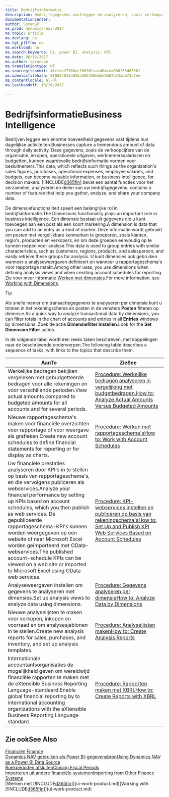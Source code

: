 ```yaml
---
title: Bedrijfsinformatie
description: Bedrijfsgegevens vastleggen en analyseren, zoals verkoopcijfers, inkopen, operationele uitgaven, werknemerssalarissen en budgetten, die waardevolle informatie kunnen zijn voor bedrijfsinformatie of besluitvorming.
documentationcenter: 
author: SorenGP
ms.prod: dynamics-nav-2017
ms.topic: article
ms.devlang: na
ms.tgt_pltfrm: na
ms.workload: na
ms.search.keywords: bi, power BI, analysis, KPI
ms.date: 06/16/2017
ms.author: sgroespe
ms.translationtype: HT
ms.sourcegitcommit: 4fefaef7380ac10836fcac404eea006f55d8556f
ms.openlocfilehash: 0f0624843a925a105420ebbe9b87b34abe73d7ee
ms.contentlocale: nl-nl
ms.lasthandoff: 10/16/2017

---
```

# <a name="business-intelligence"></a><span data-ttu-id="3c6cf-103">Bedrijfsinformatie</span><span class="sxs-lookup"><span data-stu-id="3c6cf-103">Business Intelligence</span></span>
<span data-ttu-id="3c6cf-104">Bedrijven leggen een enorme hoeveelheid gegevens vast tijdens hun dagelijkse activiteiten.</span><span class="sxs-lookup"><span data-stu-id="3c6cf-104">Businesses capture a tremendous amount of data through daily activity.</span></span> <span data-ttu-id="3c6cf-105">Deze gegevens, zoals de verkoopcijfers van de organisatie, inkopen, operationele uitgaven, werknemerssalarissen en budgetten, kunnen waardevolle bedrijfsinformatie vormen voor besluitnemers.</span><span class="sxs-lookup"><span data-stu-id="3c6cf-105">This data, which reflects such things as the organization's sales figures, purchases, operational expenses, employee salaries, and budgets, can become valuable information, or business intelligence, for decision makers.</span></span> [!INCLUDE[d365fin](includes/d365fin_md.md)]<span data-ttu-id="3c6cf-106"> bevat een aantal functies voor het verzamelen, analyseren en delen van uw bedrijfsgegevens.</span><span class="sxs-lookup"><span data-stu-id="3c6cf-106"> contains a number of features that help you gather, analyze, and share your company data.</span></span>

<span data-ttu-id="3c6cf-107">De dimensiefunctionaliteit speelt een belangrijke rol in bedrijfsinformatie.</span><span class="sxs-lookup"><span data-stu-id="3c6cf-107">The Dimensions functionality plays an important role in business intelligence.</span></span> <span data-ttu-id="3c6cf-108">Een dimensie bestaat uit gegevens die u kunt toevoegen aan een post als een soort markering.</span><span class="sxs-lookup"><span data-stu-id="3c6cf-108">A dimension is data that you can add to an entry as a kind of marker.</span></span> <span data-ttu-id="3c6cf-109">Deze informatie wordt gebruikt om posten met vergelijkbare kenmerken te groeperen, zoals klanten, regio's, producten en verkopers, en om deze groepen eenvoudig op te kunnen roepen voor analyse.</span><span class="sxs-lookup"><span data-stu-id="3c6cf-109">This data is used to group entries with similar characteristics, such as customers, regions, products, and salesperson, and easily retrieve these groups for analysis.</span></span> <span data-ttu-id="3c6cf-110">U kunt dimensies ook gebruiken wanneer u analyseweergaven definieert en wanneer u rapportageschema's voor rapportage maakt.</span><span class="sxs-lookup"><span data-stu-id="3c6cf-110">Among other uses, you use dimensions  when defining analysis views and when creating account schedules for reporting.</span></span> <span data-ttu-id="3c6cf-111">Zie voor meer informatie [Werken met dimensies](finance-dimensions.md).</span><span class="sxs-lookup"><span data-stu-id="3c6cf-111">For more information, see [Working with Dimensions](finance-dimensions.md).</span></span>

> [!TIP]
> <span data-ttu-id="3c6cf-112">Als snelle manier om transactiegegevens te analyseren per dimensie kunt u totalen in het rekeningschema en posten in de vensters **Posten** filteren op dimensie.</span><span class="sxs-lookup"><span data-stu-id="3c6cf-112">As a quick way to analyze transactional data by dimensions, you can filter totals in the chart of accounts and entries in all **Entries** windows by dimensions.</span></span> <span data-ttu-id="3c6cf-113">Zoek de actie **Dimensiefilter instellen**.</span><span class="sxs-lookup"><span data-stu-id="3c6cf-113">Look for the **Set Dimension Filter** action.</span></span>  

<span data-ttu-id="3c6cf-114">In de volgende tabel wordt een reeks taken beschreven, met koppelingen naar de beschrijvende onderwerpen.</span><span class="sxs-lookup"><span data-stu-id="3c6cf-114">The following table describes a sequence of tasks, with links to the topics that describe them.</span></span>  

| <span data-ttu-id="3c6cf-115">Aan</span><span class="sxs-lookup"><span data-stu-id="3c6cf-115">To</span></span> | <span data-ttu-id="3c6cf-116">Zie</span><span class="sxs-lookup"><span data-stu-id="3c6cf-116">See</span></span> |
| --- | --- |
|<span data-ttu-id="3c6cf-117">Werkelijke bedragen bekijken vergeleken met gebudgetteerde bedragen voor alle rekeningen en voor verschillende perioden.</span><span class="sxs-lookup"><span data-stu-id="3c6cf-117">View actual amounts compared to budgeted amounts for all accounts and for several periods.</span></span>|[<span data-ttu-id="3c6cf-118">Procedure: Werkelijke bedragen analyseren in vergelijking met budgetbedragen.</span><span class="sxs-lookup"><span data-stu-id="3c6cf-118">How to: Analyze Actual Amounts Versus Budgeted Amounts</span></span>](bi-how-analyze-actual-versus-budget.md)|
|<span data-ttu-id="3c6cf-119">Nieuwe rapportageschema's maken voor financiële overzichten voor rapportage of voor weergave als grafieken.</span><span class="sxs-lookup"><span data-stu-id="3c6cf-119">Create new account schedules to define financial statements for reporting or for display as charts.</span></span>|[<span data-ttu-id="3c6cf-120">Procedure: Werken met rapportageschema's</span><span class="sxs-lookup"><span data-stu-id="3c6cf-120">How to: Work with Account Schedules</span></span>](bi-how-work-account-schedule.md)|
|<span data-ttu-id="3c6cf-121">Uw financiële prestaties analyseren door KPI's in te stellen op basis van rapportageschema's, en die vervolgens publiceren als webservices.</span><span class="sxs-lookup"><span data-stu-id="3c6cf-121">Analyze your financial performance by setting up KPIs based on account schedules, which you then publish as web services.</span></span> <span data-ttu-id="3c6cf-122">De gepubliceerde rapportageschema-KPI's kunnen worden weergegeven op een website of naar Microsoft Excel worden geïmporteerd met OData-webservices.</span><span class="sxs-lookup"><span data-stu-id="3c6cf-122">The published account-schedule KPIs can be viewed on a web site or imported to Microsoft Excel using OData web services.</span></span>|[<span data-ttu-id="3c6cf-123">Procedure: KPI-webservices instellen en publiceren op basis van rekeningschema's</span><span class="sxs-lookup"><span data-stu-id="3c6cf-123">How to: Set Up and Publish KPI Web Services Based on Account Schedules</span></span>](bi-how-to-set-up-and-publish-kpi-web-services-based-on-account-schedules.md)|
|<span data-ttu-id="3c6cf-124">Analyseweergaven instellen om gegevens te analyseren met dimensies.</span><span class="sxs-lookup"><span data-stu-id="3c6cf-124">Set up analysis views to analyze data using dimensions.</span></span>|[<span data-ttu-id="3c6cf-125">Procedure: Gegevens analyseren per dimensie</span><span class="sxs-lookup"><span data-stu-id="3c6cf-125">How to: Analyze Data by Dimensions</span></span>](bi-how-analyze-data-dimension.md)|
|<span data-ttu-id="3c6cf-126">Nieuwe analyselijsten te maken voor verkopen, inkopen en voorraad en om analysesjablonen in te stellen.</span><span class="sxs-lookup"><span data-stu-id="3c6cf-126">Create new analysis reports for sales, purchases, and inventory, and set up analysis templates.</span></span>|[<span data-ttu-id="3c6cf-127">Procedure: Analyselijsten maken</span><span class="sxs-lookup"><span data-stu-id="3c6cf-127">How to: Create Analysis Reports</span></span>](bi-how-create-analysis-views-reports.md)|
|<span data-ttu-id="3c6cf-128">Internationale accountantsorganisaties de mogelijkheid geven om wereldwijd financiële rapporten te maken met de eXtensible Business Reporting Language-standaard.</span><span class="sxs-lookup"><span data-stu-id="3c6cf-128">Enable global financial reporting by to international accounting organizations with the eXtensible Business Reporting Language standard.</span></span>|[<span data-ttu-id="3c6cf-129">Procedure: Rapporten maken met XBRL</span><span class="sxs-lookup"><span data-stu-id="3c6cf-129">How to: Create Reports with XBRL</span></span>](bi-create-reports-with-xbrl.md)|

## <a name="see-also"></a><span data-ttu-id="3c6cf-130">Zie ook</span><span class="sxs-lookup"><span data-stu-id="3c6cf-130">See Also</span></span>
<span data-ttu-id="3c6cf-131">[Financiën](finance.md)  </span><span class="sxs-lookup"><span data-stu-id="3c6cf-131">[Finance](finance.md)  </span></span>  
[<span data-ttu-id="3c6cf-132">Dynamics NAV gebruiken als Power BI-gegevensbron</span><span class="sxs-lookup"><span data-stu-id="3c6cf-132">Using Dynamics NAV as a Power BI Data Source</span></span>](across-how-use-financials-data-source-powerbi.md)  
[<span data-ttu-id="3c6cf-133">Boekperioden afsluiten</span><span class="sxs-lookup"><span data-stu-id="3c6cf-133">Closing Fiscal Periods</span></span>](year-close-years-periods.md)  
[<span data-ttu-id="3c6cf-134">Importeren uit andere financiële systemen</span><span class="sxs-lookup"><span data-stu-id="3c6cf-134">Importing from Other Finance Systems</span></span>](upload-data.md)  
<span data-ttu-id="3c6cf-135">[Werken met [!INCLUDE[d365fin](includes/d365fin_md.md)]](ui-work-product.md)</span><span class="sxs-lookup"><span data-stu-id="3c6cf-135">[Working with [!INCLUDE[d365fin](includes/d365fin_md.md)]](ui-work-product.md)</span></span>

